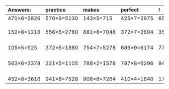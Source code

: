 | Answers: | practice | makes | perfect | ! |
| :--- | :--- | :--- | :--- | :--- |
| 471×6=2826 | 570×9=5130 | 143×5=715 | 425×7=2975 | 657×2=1314 | 
|   |   |   |   |   | 
|   |   |   |   |   | 
|   |   |   |   |   | 
| 152×8=1216 | 556×5=2780 | 881×8=7048 | 372×7=2604 | 359×6=2154 | 
|   |   |   |   |   | 
|   |   |   |   |   | 
|   |   |   |   |   | 
|   |   |   |   |   | 
| 105×5=525 | 372×5=1860 | 754×7=5278 | 686×9=6174 | 779×2=1558 | 
|   |   |   |   |   | 
|   |   |   |   |   | 
|   |   |   |   |   | 
|   |   |   |   |   | 
| 563×6=3378 | 221×5=1105 | 788×2=1576 | 787×8=6296 | 940×8=7520 | 
|   |   |   |   |   | 
|   |   |   |   |   | 
|   |   |   |   |   | 
|   |   |   |   |   | 
| 452×8=3616 | 941×8=7528 | 908×8=7264 | 410×4=1640 | 175×4=700 | 
